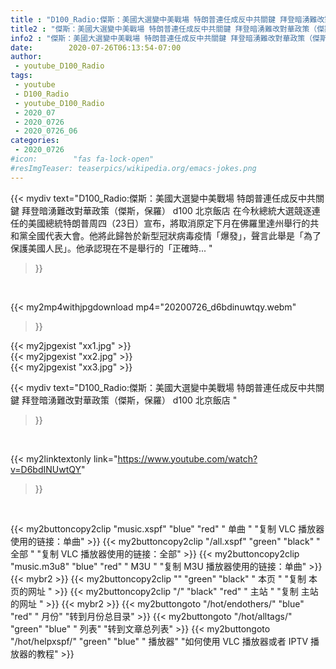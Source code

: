 ```yaml
---
title : "D100_Radio:傑斯：美國大選變中美戰場 特朗普連任成反中共關鍵 拜登暗湧難改對華政策（傑斯，保羅） d100 北京飯店 "
title2 : "傑斯：美國大選變中美戰場 特朗普連任成反中共關鍵 拜登暗湧難改對華政策（傑斯，保羅） d100 北京飯店 "
info2 : "傑斯：美國大選變中美戰場 特朗普連任成反中共關鍵 拜登暗湧難改對華政策（傑斯，保羅） d100 北京飯店 在今秋總統大選競逐連任的美國總統特朗普周四（23日）宣布，將取消原定下月在佛羅里達州舉行的共和黨全國代表大會。他將此歸咎於新型冠狀病毒疫情「爆發」，聲言此舉是「為了保護美國人民」。他承認現在不是舉行的「正確時... "
date:        2020-07-26T06:13:54-07:00
author:
 - youtube_D100_Radio
tags:
 - youtube
 - D100_Radio
 - youtube_D100_Radio
 - 2020_07
 - 2020_0726
 - 2020_0726_06
categories:
 - 2020_0726
#icon:        "fas fa-lock-open"
#resImgTeaser: teaserpics/wikipedia.org/emacs-jokes.png
---
```


{{< mydiv text="D100_Radio:傑斯：美國大選變中美戰場 特朗普連任成反中共關鍵 拜登暗湧難改對華政策（傑斯，保羅） d100 北京飯店 在今秋總統大選競逐連任的美國總統特朗普周四（23日）宣布，將取消原定下月在佛羅里達州舉行的共和黨全國代表大會。他將此歸咎於新型冠狀病毒疫情「爆發」，聲言此舉是「為了保護美國人民」。他承認現在不是舉行的「正確時... "
>}}
<br>


{{< my2mp4withjpgdownload mp4="20200726_d6bdinuwtqy.webm"
>}}

{{< my2jpgexist "xx1.jpg" >}}<br>
{{< my2jpgexist "xx2.jpg" >}}<br>
{{< my2jpgexist "xx3.jpg" >}}<br>



{{< mydiv text="D100_Radio:傑斯：美國大選變中美戰場 特朗普連任成反中共關鍵 拜登暗湧難改對華政策（傑斯，保羅） d100 北京飯店 "
>}}
<br>

{{< my2linktextonly link="https://www.youtube.com/watch?v=D6bdINUwtQY"
>}}


<br>

{{< my2buttoncopy2clip "music.xspf"        "blue"   "red"    " 单曲 "  "复制 VLC 播放器使用的链接：单曲" >}} {{< my2buttoncopy2clip "/all.xspf"         "green"  "black"  " 全部 "  "复制 VLC 播放器使用的链接：全部" >}} {{< my2buttoncopy2clip "music.m3u8"        "blue"   "red"    " M3U  "    "复制 M3U 播放器使用的链接：单曲" >}} {{< mybr2 >}} {{< my2buttoncopy2clip ""                  "green"  "black"  " 本页 "    "复制 本页的网址 " >}} {{< my2buttoncopy2clip "/"                 "black"  "red"    " 主站 "    "复制 主站的网址 " >}} {{< mybr2 >}} {{< my2buttongoto      "/hot/endothers/"   "blue"   "red"    " 月份"   "转到月份总目录" >}} {{< my2buttongoto      "/hot/alltags/"     "green"  "blue"   " 列表"   "转到文章总列表" >}} {{< my2buttongoto      "/hot/helpxspf/"    "green"  "blue"   " 播放器" "如何使用 VLC 播放器或者 IPTV 播放器的教程" >}} 

